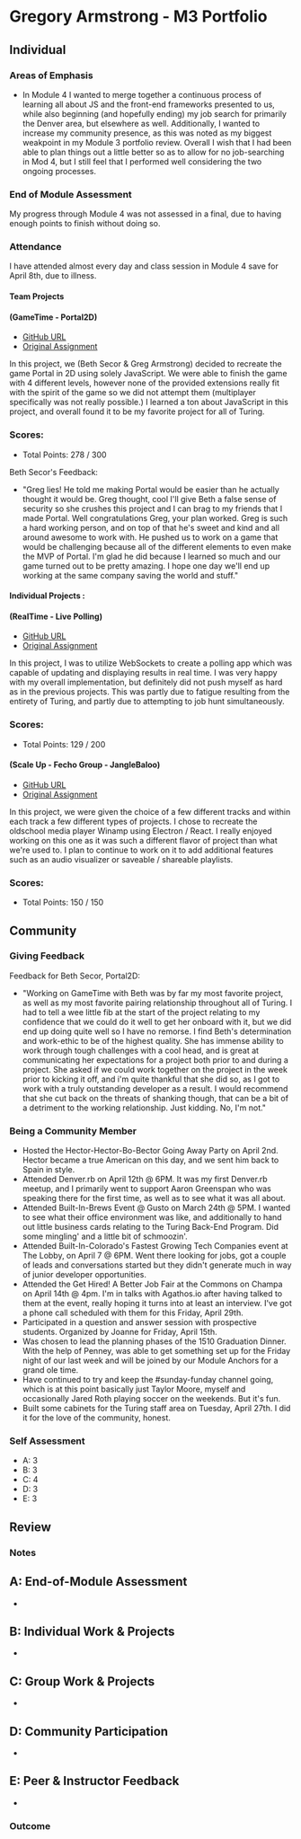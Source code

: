 # Gregory Armstrong - M3 Portfolio

## Individual

### Areas of Emphasis

* In Module 4 I wanted to merge together a continuous process of learning all about JS and the front-end frameworks presented to us, while also beginning (and hopefully ending) my job search for primarily the Denver area, but elsewhere as well. Additionally, I wanted to increase my community presence, as this was noted as my biggest weakpoint in my Module 3 portfolio review. Overall I wish that I had been able to plan things out a little better so as to allow for no job-searching in Mod 4, but I still feel that I performed well considering the two ongoing processes.

### End of Module Assessment

My progress through Module 4 was not assessed in a final, due to having enough points to finish without doing so.

### Attendance

I have attended almost every day and class session in Module 4 save for April 8th, due to illness.

#### Team Projects

#### (GameTime - Portal2D)

* [GitHub URL](https://github.com/GregoryArmstrong/portal2d)
* [Original Assignment](https://github.com/turingschool/lesson_plans/blob/master/ruby_04-apis_and_scalability/gametime_project.markdown)

In this project, we (Beth Secor & Greg Armstrong) decided to recreate the game Portal in 2D using solely JavaScript. We were able to finish the game with 4 different levels, however none of the provided extensions really fit with the spirit of the game so we did not attempt them (multiplayer specifically was not really possible.) I learned a ton about JavaScript in this project, and overall found it to be my favorite project for all of Turing.

### Scores:

* Total Points: 278 / 300

Beth Secor's Feedback:

* "Greg lies! He told me making Portal would be easier than he actually thought it would be. Greg thought, cool I'll give Beth a false sense of security so she crushes this project and I can brag to my friends that I made Portal. Well congratulations Greg, your plan worked. Greg is such a hard working person, and on top of that he's sweet and kind and all around awesome to work with. He pushed us to work on a game that would be challenging because all of the different elements to even make the MVP of Portal. I'm glad he did because I learned so much and our game turned out to be pretty amazing. I hope one day we'll end up working at the same company saving the world and stuff."

#### Individual Projects :

#### (RealTime - Live Polling)

* [GitHub URL](https://github.com/GregoryArmstrong/RealTime)
* [Original Assignment](https://github.com/turingschool/curriculum/blob/master/source/projects/real_time.markdown)

In this project, I was to utilize WebSockets to create a polling app which was capable of updating and displaying results in real time. I was very happy with my overall implementation, but definitely did not push myself as hard as in the previous projects. This was partly due to fatigue resulting from the entirety of Turing, and partly due to attempting to job hunt simultaneously.

### Scores:

* Total Points: 129 / 200

#### (Scale Up - Fecho Group - JangleBaloo)

* [GitHub URL](https://github.com/GregoryArmstrong/Janglebaloo)
* [Original Assignment](https://github.com/turingschool/lesson_plans/blob/master/ruby_04-apis_and_scalability/bartleby_project.markdown)

In this project, we were given the choice of a few different tracks and within each track a few different types of projects. I chose to recreate the oldschool media player Winamp using Electron / React. I really enjoyed working on this one as it was such a different flavor of project than what we're used to. I plan to continue to work on it to add additional features such as an audio visualizer or saveable / shareable playlists.

### Scores:

* Total Points: 150 / 150

## Community

### Giving Feedback

Feedback for Beth Secor, Portal2D:

* "Working on GameTime with Beth was by far my most favorite project, as well as my most favorite pairing relationship throughout all of Turing. I had to tell a wee little fib at the start of the project relating to my confidence that we could do it well to get her onboard with it, but we did end up doing quite well so I have no remorse. I find Beth's determination and work-ethic to be of the highest quality. She has immense ability to work through tough challenges with a cool head, and is great at communicating her expectations for a project both prior to and during a project. She asked if we could work together on the project in the week prior to kicking it off, and i'm quite thankful that she did so, as I got to work with a truly outstanding developer as a result. I would recommend that she cut back on the threats of shanking though, that can be a bit of a detriment to the working relationship. Just kidding. No, I'm not."

### Being a Community Member

* Hosted the Hector-Hector-Bo-Bector Going Away Party on April 2nd. Hector became a true American on this day, and we sent him back to Spain in style.
* Attended Denver.rb on April 12th @ 6PM. It was my first Denver.rb meetup, and I primarily went to support Aaron Greenspan who was speaking there for the first time, as well as to see what it was all about.
* Attended Built-In-Brews Event @ Gusto on March 24th @ 5PM. I wanted to see what their office environment was like, and additionally to hand out little business cards relating to the Turing Back-End Program. Did some mingling' and a little bit of schmoozin'.
* Attended Built-In-Colorado's Fastest Growing Tech Companies event at The Lobby, on April 7 @ 6PM. Went there looking for jobs, got a couple of leads and conversations started but they didn't generate much in way of junior developer opportunities.
* Attended the Get Hired! A Better Job Fair at the Commons on Champa on April 14th @ 4pm. I'm in talks with Agathos.io after having talked to them at the event, really hoping it turns into at least an interview. I've got a phone call scheduled with them for this Friday, April 29th.
* Participated in a question and answer session with prospective students. Organized by Joanne for Friday, April 15th.
* Was chosen to lead the planning phases of the 1510 Graduation Dinner. With the help of Penney, was able to get something set up for the Friday night of our last week and will be joined by our Module Anchors for a grand ole time.
* Have continued to try and keep the #sunday-funday channel going, which is at this point basically just Taylor Moore, myself and occasionally Jared Roth playing soccer on the weekends. But it's fun.
* Built some cabinets for the Turing staff area on Tuesday, April 27th. I did it for the love of the community, honest.

### Self Assessment

* A: 3
* B: 3
* C: 4
* D: 3
* E: 3

## Review

### Notes

## A: End-of-Module Assessment

*

## B: Individual Work & Projects

*

## C: Group Work & Projects

*

## D: Community Participation

*

## E: Peer & Instructor Feedback

*

### Outcome
